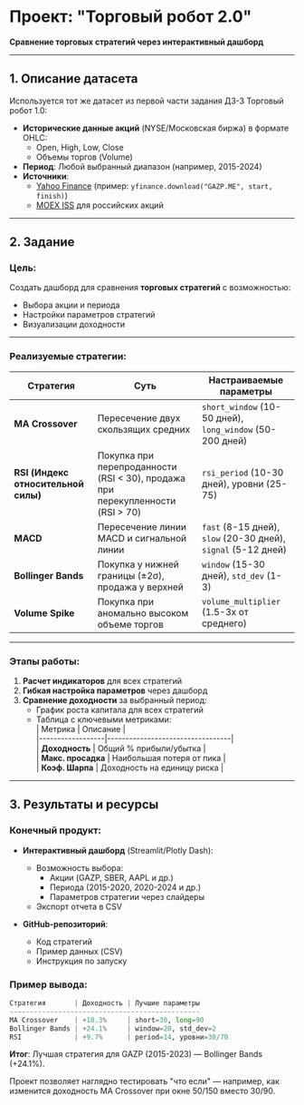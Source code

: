 # Проект: "Торговый робот 2.0"  
**Сравнение торговых стратегий через интерактивный дашборд**  

---

## 1. Описание датасета  
Используется тот же датасет из первой части задания ДЗ-3 Торговый робот 1.0:  
- **Исторические данные акций** (NYSE/Московская биржа) в формате OHLC:  
  - Open, High, Low, Close  
  - Объемы торгов (Volume)  
- **Период**: Любой выбранный диапазон (например, 2015-2024)  
- **Источники**:  
  - [Yahoo Finance](https://finance.yahoo.com/) (пример: `yfinance.download("GAZP.ME", start, finish)`)  
  - [MOEX ISS](https://iss.moex.com/iss/reference/) для российских акций  

---

## 2. Задание  
### Цель:  
Создать дашборд для сравнения **торговых стратегий** с возможностью:  
- Выбора акции и периода  
- Настройки параметров стратегий  
- Визуализации доходности  

---

### Реализуемые стратегии:  
| Стратегия             | Суть                                                                 | Настраиваемые параметры                     |  
|-----------------------|---------------------------------------------------------------------|---------------------------------------------|  
| **MA Crossover**      | Пересечение двух скользящих средних                                 | `short_window` (10-50 дней), `long_window` (50-200 дней) |  
| **RSI (Индекс относительной силы)** | Покупка при перепроданности (RSI < 30), продажа при перекупленности (RSI > 70) | `rsi_period` (10-30 дней), уровни (25-75) |  
| **MACD**              | Пересечение линии MACD и сигнальной линии                           | `fast` (8-15 дней), `slow` (20-30 дней), `signal` (5-12 дней) |  
| **Bollinger Bands**   | Покупка у нижней границы (±2σ), продажа у верхней                   | `window` (15-30 дней), `std_dev` (1-3) |  
| **Volume Spike**      | Покупка при аномально высоком объеме торгов                         | `volume_multiplier` (1.5-3x от среднего) |  

---

### Этапы работы:  
1. **Расчет индикаторов** для всех стратегий
2. **Гибкая настройка параметров** через дашборд
3. **Сравнение доходности** за выбранный период:  
   - График роста капитала для всех стратегий  
   - Таблица с ключевыми метриками:  
     | Метрика          | Описание                          |  
     |------------------|----------------------------------|  
     | **Доходность**   | Общий % прибыли/убытка           |  
     | **Макс. просадка** | Наибольшая потеря от пика        |  
     | **Коэф. Шарпа**  | Доходность на единицу риска      |  

---

## 3. Результаты и ресурсы  
### Конечный продукт:  
- **Интерактивный дашборд** (Streamlit/Plotly Dash):
  - Возможность выбора:  
    - Акции (GAZP, SBER, AAPL и др.)  
    - Периода (2015-2020, 2020-2024 и др.)  
    - Параметров стратегии через слайдеры  
  - Экспорт отчета в CSV  

- **GitHub-репозиторий**:  
  - Код стратегий  
  - Пример данных (CSV)  
  - Инструкция по запуску  

### Пример вывода:  
```python  
Стратегия       | Доходность | Лучшие параметры  
-----------------------------------------------  
MA Crossover    | +18.3%     | short=30, long=90  
Bollinger Bands | +24.1%     | window=20, std_dev=2  
RSI             | +9.7%      | period=14, уровни=30/70  
```  
**Итог**: Лучшая стратегия для GAZP (2015-2023) — Bollinger Bands (+24.1%).  

Проект позволяет наглядно тестировать "что если" — например, как изменится доходность MA Crossover при окне 50/150 вместо 30/90.  

